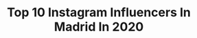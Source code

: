 ---
title: Top 10 Instagram Influencers In Madrid In 2020
description: >-
  Find top Instagram influencers in Madrid in 2020. Most popular hashtags: #yomequedoencasa #madrid #tumblr #photography.
platform: Instagram
profiles:
  - username: "alejaandrovl"
    fullname: >-
      Alex
    location: "Spain"
    followers: 3246
    engagement: 2807
    commentsToLikes: 0.045997
    avatar: "https://scontent-lht6-1.cdninstagram.com/v/t51.2885-19/s320x320/92099033_2474813372832985_4856317116405514240_n.jpg?_nc_ht=scontent-lht6-1.cdninstagram.com&_nc_ohc=lfOaBqNzYk4AX8LdEkq&oh=1f6dca8028e125d58bcd55915dcf6598&oe=5EBB096F"
    verified: false
    hashtags: ""
  - username: "sara.bartt"
    fullname: >-
      𝑆𝐵 🦓
    location: "Spain"
    followers: 2696
    engagement: 1642
    commentsToLikes: 0.067053
    avatar: "https://scontent-lhr8-1.cdninstagram.com/v/t51.2885-19/s150x150/25038134_1603233983103097_7741904517859377152_n.jpg?_nc_ht=scontent-lhr8-1.cdninstagram.com&_nc_ohc=hwBfw2zaBNMAX858RxY&oh=2228d53ffb817b450b86e8b2cc8af9e9&oe=5EB9886C"
    verified: false
    hashtags: ""
  - username: "brobroch"
    fullname: >-
      B R O B R O C H
    location: "Spain"
    followers: 11133
    engagement: 819
    commentsToLikes: 0.023696
    avatar: "https://scontent-ams4-1.cdninstagram.com/v/t51.2885-19/s320x320/26065489_169785213627305_9042581710721515520_n.jpg?_nc_ht=scontent-ams4-1.cdninstagram.com&_nc_ohc=PLzUq-bRLF0AX924gyu&oh=a65afa790562b74531e912e59e4acd92&oe=5EBBB015"
    verified: false
    hashtags: "#tattoobilbao, #tattooing, #sofitq, #abstracttattoo"
  - username: "ysensato"
    fullname: >-
      Y S E N
    location: "Spain"
    followers: 5920
    engagement: 827
    commentsToLikes: 0.045324
    avatar: "https://scontent-lhr8-1.cdninstagram.com/v/t51.2885-19/s320x320/31090148_156456858537923_4099565456766009344_n.jpg?_nc_ht=scontent-lhr8-1.cdninstagram.com&_nc_ohc=S53Tj8Rnd84AX_qnybM&oh=541d89abfed3b83363d57dbd340883ea&oe=5EBC6683"
    verified: false
    hashtags: "#hiphopstreetvicar, #quedateencasa, #throwbacktuesday"
  - username: "iamrubosanchez"
    fullname: >-
      Rubén Sánchez
    location: "Spain"
    followers: 197415
    engagement: 768
    commentsToLikes: 0.038298
    avatar: "https://scontent-lhr8-1.cdninstagram.com/v/t51.2885-19/s320x320/91547227_644514389448895_6258194012323184640_n.jpg?_nc_ht=scontent-lhr8-1.cdninstagram.com&_nc_ohc=80JLZkhnGaQAX-mFhNR&oh=4055765f47e11e94933a25c1f654b98f&oe=5EB8A2BB"
    verified: false
    hashtags: "#doglover, #happyhappy, #hound, #instagramer"
  - username: "foskr.skr"
    fullname: >-
      Óscar🤪FOSKR ✪
    location: "Spain"
    followers: 28375
    engagement: 1284
    commentsToLikes: 0.063199
    avatar: "https://scontent-ams4-1.cdninstagram.com/v/t51.2885-19/s320x320/82888916_1495634393938014_3425992178185273344_n.jpg?_nc_ht=scontent-ams4-1.cdninstagram.com&_nc_ohc=wqRXDTab7p4AX-Rc4ht&oh=772ac52225b7593d61524b325057b851&oe=5EBAEAFC"
    verified: false
    hashtags: "#photoboy, #newyork, #ny, #peluche"
  - username: "carolinamargarit"
    fullname: >-
      CAROLINA MARGARIT
    location: "Spain"
    followers: 29052
    engagement: 897
    commentsToLikes: 0.146091
    avatar: "https://scontent-ams4-1.cdninstagram.com/v/t51.2885-19/s320x320/90427308_835989163534450_6132559308312805376_n.jpg?_nc_ht=scontent-ams4-1.cdninstagram.com&_nc_ohc=yb85hoXBSyoAX9enJFD&oh=d9e995d5aa94c9756620b013121765f3&oe=5EB8C251"
    verified: false
    hashtags: "#cateye, #camel, #staystrong, #paris"
  - username: "gonzalomontoya9"
    fullname: >-
      Gonzalo Montoya
    location: "Spain"
    followers: 566523
    engagement: 1570
    commentsToLikes: 0.029432
    avatar: "https://scontent-amt2-1.cdninstagram.com/v/t51.2885-19/s320x320/88198405_649210995907508_668716112950591488_n.jpg?_nc_ht=scontent-amt2-1.cdninstagram.com&_nc_ohc=1VewZhMWVCkAX-6wgyu&oh=df393efb8e40e50634fb8b4d34be36c1&oe=5EBB2A37"
    verified: true
    hashtags: "#yomequedoencasa, #montocuarentena, #andaluceslevantaos, #felices28a"
  - username: "itsyasss"
    fullname: >-
      Yasmin Colon ❌
    location: "Spain"
    followers: 3999
    engagement: 2457
    commentsToLikes: 0.261008
    avatar: "https://scontent-ams4-1.cdninstagram.com/v/t51.2885-19/s320x320/73420524_525893348264051_8765894827976949760_n.jpg?_nc_ht=scontent-ams4-1.cdninstagram.com&_nc_ohc=1hs2CHJNeoUAX9m6YY4&oh=a1aaf74bdd5a23d1a31751a6ba685d86&oe=5EB94F75"
    verified: false
    hashtags: "#portraitmood, #startersofig, #portraitplay, #folkportraits"
  - username: "monitily"
    fullname: >-
      M O N I T I L Y
    location: "Spain"
    followers: 54956
    engagement: 977
    commentsToLikes: 0.186425
    avatar: "https://scontent-ams4-1.cdninstagram.com/v/t51.2885-19/s320x320/82898994_1410428375826371_1672659938091991040_n.jpg?_nc_ht=scontent-ams4-1.cdninstagram.com&_nc_ohc=TV73J5oSgW4AX9MGtds&oh=35952ef21582ec6147eaf921b6d1f4ab&oe=5EB7ACC4"
    verified: false
    hashtags: "#boohoobabes, #yomequedoencasa, #coronavirusespa, #cheekstars"
---
